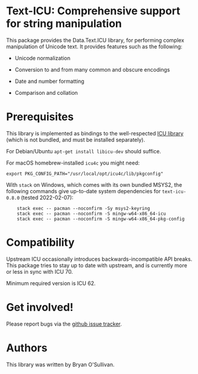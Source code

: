 # Text-ICU: Comprehensive support for string manipulation

This package provides the Data.Text.ICU library, for performing
complex manipulation of Unicode text.  It provides features such as
the following:

* Unicode normalization

* Conversion to and from many common and obscure encodings

* Date and number formatting

* Comparison and collation

# Prerequisites

This library is implemented as bindings to the well-respected [ICU
library](http://www.icu-project.org/) (which is not bundled, and must
be installed separately).

For Debian/Ubuntu `apt-get install libicu-dev` should suffice.

For macOS homebrew-installed `icu4c` you might need:

    export PKG_CONFIG_PATH="/usr/local/opt/icu4c/lib/pkgconfig"

With `stack` on Windows, which comes with its own bundled MSYS2, the
following commands give up-to-date system dependencies for
`text-icu-0.8.0` (tested 2022-02-07):

        stack exec -- pacman --noconfirm -Sy msys2-keyring
        stack exec -- pacman --noconfirm -S mingw-w64-x86_64-icu
        stack exec -- pacman --noconfirm -S mingw-w64-x86_64-pkg-config


# Compatibility

Upstream ICU occasionally introduces backwards-incompatible API
breaks. This package tries to stay up to date with upstream, and is
currently more or less in sync with ICU 70.

Minimum required version is ICU 62.


# Get involved!

Please report bugs via the
[github issue tracker](https://github.com/haskell/text-icu/issues).


# Authors

This library was written by Bryan O'Sullivan.
